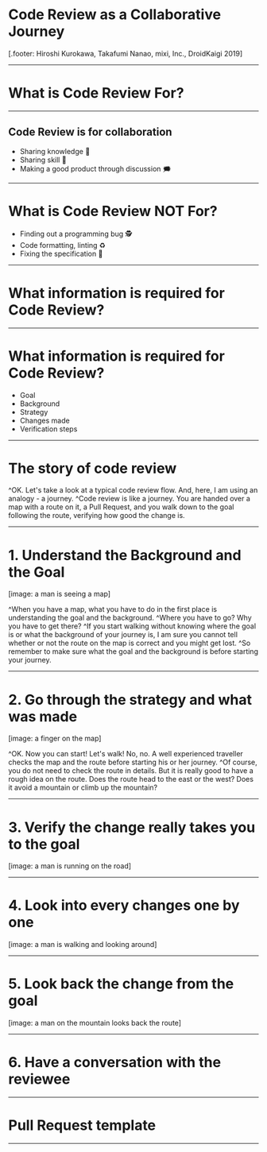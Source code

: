 # Code Review as a Collaborative Journey

[.footer: Hiroshi Kurokawa, Takafumi Nanao, mixi, Inc., DroidKaigi 2019]

--- 

# What is Code Review For?

---
## Code Review is for collaboration
- Sharing knowledge 📖
- Sharing skill 🔧
- Making a good product through discussion 🗯

---
# What is Code Review NOT For?
- Finding out a programming bug 🕵️
- Code formatting, linting ♻️
- Fixing the specification 👷

---
# What information is required for Code Review?

---
# What information is required for Code Review?
- Goal
- Background
- Strategy
- Changes made
- Verification steps

---
# The story of code review

^OK.  Let's take a look at a typical code review flow.  And, here, I am using an analogy - a journey.
^Code review is like a journey.  You are handed over a map with a route on it, a Pull Request, and you walk down to the goal following the route, verifying how good the change is.

---
# 1. Understand the Background and the Goal

[image: a man is seeing a map]

^When you have a map, what you have to do in the first place is understanding the goal and the background.
^Where you have to go?  Why you have to get there?
^If you start walking without knowing where the goal is or what the background of your journey is, I am sure you cannot tell whether or not the route on the map is correct and you might get lost.
^So remember to make sure what the goal and the background is before starting your journey.

---
# 2. Go through the strategy and what was made

[image: a finger on the map]

^OK.  Now you can start!  Let's walk!  No, no.  A well experienced traveller checks the map and the route before starting his or her journey.
^Of course, you do not need to check the route in details.  But it is really good to have a rough idea on the route.  Does the route head to the east or the west?  Does it avoid a mountain or climb up the mountain?

---
# 3. Verify the change really takes you to the goal

[image: a man is running on the road]

---
# 4. Look into every changes one by one

[image: a man is walking and looking around]

---
# 5. Look back the change from the goal

[image: a man on the mountain looks back the route]

---
# 6. Have a conversation with the reviewee

---
# Pull Request template

---
